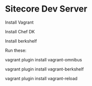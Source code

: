 Sitecore Dev Server
===================
Install Vagrant

Install Chef DK

Install berkshelf


Run these:

vagrant plugin install vagrant-omnibus

vagrant plugin install vagrant-berkshelf

vagrant plugin install vagrant-reload